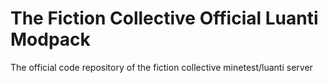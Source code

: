 # The Fiction Collective Official Luanti Modpack
The official code repository of the fiction collective minetest/luanti server
